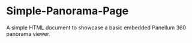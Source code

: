 # Simple-Panorama-Page
A simple HTML document to showcase a basic embedded Panellum 360 panorama viewer.
